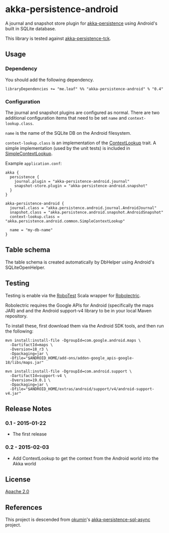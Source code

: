 # akka-persistence-android

A journal and snapshot store plugin for [akka-persistence](http://doc.akka.io/docs/akka/2.3.8/scala/persistence.html)
using Android's built in SQLite database.

This library is tested against [akka-persistence-tck](http://doc.akka.io/docs/akka/2.3.8/scala/persistence.html#plugin-tck).

## Usage

### Dependency

You should add the following dependency.

```
libraryDependencies += "me.leaf" %% "akka-persistence-android" % "0.4"
```

### Configuration

The journal and snapshot plugins are configured as normal. There are two additional configuration items that need to be
set `name` and `context-lookup.class`.

`name` is the name of the SQLite DB on the Android filesystem.

`context-lookup.class` is an implementation of the [ContextLookup](https://github.com/leafme/akka-persistence-android/blob/master/src/main/scala/akka/persistence/android/common/ContextLookup.scala)
trait. A simple implementation (used by the unit tests) is included in [SimpleContextLookup](https://github.com/leafme/akka-persistence-android/blob/master/src/main/scala/akka/persistence/android/common/SimpleContextLookup.scala).

Example `application.conf`:

```
akka {
  persistence {
    journal.plugin = "akka-persistence-android.journal"
    snapshot-store.plugin = "akka-persistence-android.snapshot"
  }
}

akka-persistence-android {
  journal.class = "akka.persistence.android.journal.AndroidJournal"
  snapshot.class = "akka.persistence.android.snapshot.AndroidSnapshot"
  context-lookup.class = "akka.persistence.android.common.SimpleContextLookup"

  name = "my-db-name"
}
```

## Table schema

The table schema is created automatically by DbHelper using Android's SQLiteOpenHelper.

## Testing

Testing is enable via the [RoboTest](https://github.com/zbsz/robotest) Scala wrapper for [Robolectric](http://robolectric.org).

Robolectric requires the Google APIs for Android (specifically the maps JAR) and and the Android support-v4 library to
be in your local Maven repository.

To install these, first download them via the Android SDK tools, and then run the following:

```
mvn install:install-file -DgroupId=com.google.android.maps \
  -DartifactId=maps \
  -Dversion=18_r3 \
  -Dpackaging=jar \
  -Dfile="$ANDROID_HOME/add-ons/addon-google_apis-google-18/libs/maps.jar"

mvn install:install-file -DgroupId=com.android.support \
  -DartifactId=support-v4 \
  -Dversion=19.0.1 \
  -Dpackaging=jar \
  -Dfile="$ANDROID_HOME/extras/android/support/v4/android-support-v4.jar"
```

## Release Notes

### 0.1 - 2015-01-22
- The first release

### 0.2 - 2015-02-03
- Add ContextLookup to get the context from the Android world into the Akka world

## License

[Apache 2.0](http://www.apache.org/licenses/LICENSE-2.0)

## References

This project is descended from [okumin](https://github.com/okumin)'s [akka-persistence-sql-async](https://github.com/okumin/akka-persistence-sql-async) project.

